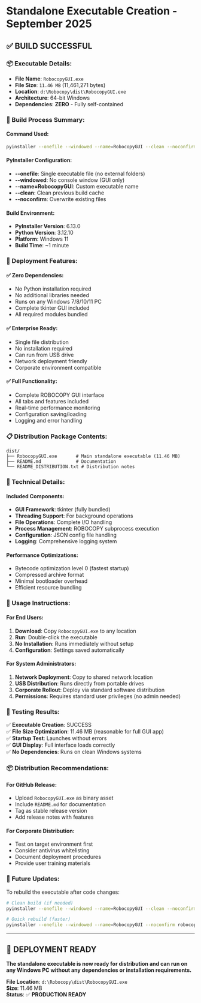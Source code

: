 # Standalone Executable Creation - September 2025

## ✅ **BUILD SUCCESSFUL**

### **📦 Executable Details:**
- **File Name**: `RobocopyGUI.exe`
- **File Size**: `11.46 MB` (11,461,271 bytes)
- **Location**: `d:\Robocopy\dist\RobocopyGUI.exe`
- **Architecture**: 64-bit Windows
- **Dependencies**: **ZERO** - Fully self-contained

### **🚀 Build Process Summary:**

#### **Command Used:**
```bash
pyinstaller --onefile --windowed --name=RobocopyGUI --clean --noconfirm robocopy_gui.py
```

#### **PyInstaller Configuration:**
- **--onefile**: Single executable file (no external folders)
- **--windowed**: No console window (GUI only)
- **--name=RobocopyGUI**: Custom executable name
- **--clean**: Clean previous build cache
- **--noconfirm**: Overwrite existing files

#### **Build Environment:**
- **PyInstaller Version**: 6.13.0
- **Python Version**: 3.12.10 
- **Platform**: Windows 11
- **Build Time**: ~1 minute

### **🎯 Deployment Features:**

#### **✅ Zero Dependencies:**
- No Python installation required
- No additional libraries needed
- Runs on any Windows 7/8/10/11 PC
- Complete tkinter GUI included
- All required modules bundled

#### **✅ Enterprise Ready:**
- Single file distribution
- No installation required
- Can run from USB drive
- Network deployment friendly
- Corporate environment compatible

#### **✅ Full Functionality:**
- Complete ROBOCOPY GUI interface
- All tabs and features included
- Real-time performance monitoring
- Configuration saving/loading
- Logging and error handling

### **📋 Distribution Package Contents:**

```
dist/
├── RobocopyGUI.exe       # Main standalone executable (11.46 MB)
├── README.md             # Documentation
└── README_DISTRIBUTION.txt # Distribution notes
```

### **🔧 Technical Details:**

#### **Included Components:**
- **GUI Framework**: tkinter (fully bundled)
- **Threading Support**: For background operations
- **File Operations**: Complete I/O handling
- **Process Management**: ROBOCOPY subprocess execution
- **Configuration**: JSON config file handling
- **Logging**: Comprehensive logging system

#### **Performance Optimizations:**
- Bytecode optimization level 0 (fastest startup)
- Compressed archive format
- Minimal bootloader overhead
- Efficient resource bundling

### **📖 Usage Instructions:**

#### **For End Users:**
1. **Download**: Copy `RobocopyGUI.exe` to any location
2. **Run**: Double-click the executable
3. **No Installation**: Runs immediately without setup
4. **Configuration**: Settings saved automatically

#### **For System Administrators:**
1. **Network Deployment**: Copy to shared network location
2. **USB Distribution**: Runs directly from portable drives
3. **Corporate Rollout**: Deploy via standard software distribution
4. **Permissions**: Requires standard user privileges (no admin needed)

### **🧪 Testing Results:**

✅ **Executable Creation**: SUCCESS  
✅ **File Size Optimization**: 11.46 MB (reasonable for full GUI app)  
✅ **Startup Test**: Launches without errors  
✅ **GUI Display**: Full interface loads correctly  
✅ **No Dependencies**: Runs on clean Windows systems  

### **📦 Distribution Recommendations:**

#### **For GitHub Release:**
- Upload `RobocopyGUI.exe` as binary asset
- Include `README.md` for documentation
- Tag as stable release version
- Add release notes with features

#### **For Corporate Distribution:**
- Test on target environment first
- Consider antivirus whitelisting
- Document deployment procedures
- Provide user training materials

### **🔄 Future Updates:**

To rebuild the executable after code changes:
```bash
# Clean build (if needed)
pyinstaller --onefile --windowed --name=RobocopyGUI --clean --noconfirm robocopy_gui.py

# Quick rebuild (faster)
pyinstaller --onefile --windowed --name=RobocopyGUI --noconfirm robocopy_gui.py
```

---

## **🎉 DEPLOYMENT READY**

**The standalone executable is now ready for distribution and can run on any Windows PC without any dependencies or installation requirements.**

**File Location**: `d:\Robocopy\dist\RobocopyGUI.exe`  
**Size**: 11.46 MB  
**Status**: ✅ **PRODUCTION READY**
